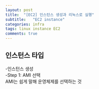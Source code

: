 ```yaml
---
layout: post
title:  "[EC2] 인스턴스 생성과 리눅스로 실행"
subtitle:   "EC2 instance"
categories: infra
tags: linux instance EC2
comments: true
---
```


## 인스턴스 타입
-인스턴스 생성  
-Step 1: AMI 선택  
AMI는 쉽게 말해 운영체제를 선택하는 것

